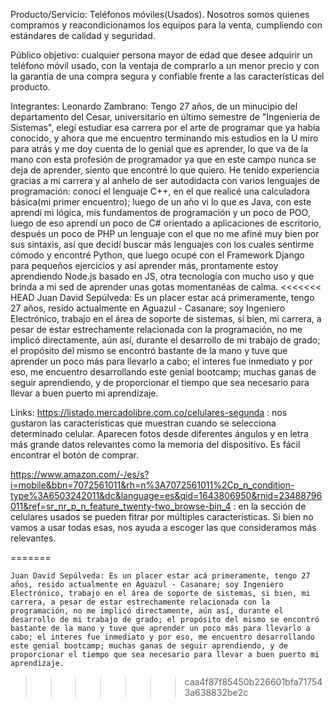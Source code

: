 Producto/Servicio: Teléfonos móviles(Usados). Nosotros somos quienes compramos y reacondicionamos los equipos para la venta, cumpliendo con estándares de calidad y seguridad.

Público objetivo: cualquier persona mayor de edad que desee adquirir un teléfono móvil usado, con la ventaja de comprarlo a un menor precio y con la garantía de una compra segura y confiable frente a las características del producto.

Integrantes:
    Leonardo Zambrano: Tengo 27 años, de un minucipio del departamento del Cesar, universitario en último semestre de "Ingeniería de Sistemas", elegí estudiar esa carrera por el arte de programar que ya había conocido, y ahora que me encuentro terminando mis estudios en la U miro para atrás y me doy cuenta de lo genial que es aprender, lo que va de la mano con esta profesión de programador ya que en este campo nunca se deja de aprender, siento que encontré lo que quiero. He tenido experiencia gracias a mi carrera y al anhelo de ser autodidacta con varios lenguajes de programación: conocí el lenguaje C++, en el que realicé una calculadora básica(mi primer encuentro); luego de un año vi lo que es Java, con este aprendí mi lógica, mis fundamentos de programación y un poco de POO, luego de eso aprendí un poco de C# orientado a aplicaciones de escritorio, después un poco de PHP un lenguaje con el que no me afiné muy bien por sus sintaxis, así que decidí buscar más lenguajes con los cuales sentirme cómodo y encontré Python, que luego ocupé con el Framework Django para pequeños ejercicios y así aprender más, prontamente estoy aprendiendo Node.js basado en JS, otra tecnología con mucho uso y que brinda a mi sed de aprender unas gotas momentanéas de calma.
<<<<<<< HEAD
Juan David Sepúlveda: Es un placer estar acá primeramente, tengo 27 años, resido actualmente en Aguazul - Casanare; soy Ingeniero Electrónico, trabajo en el área de soporte de sistemas, si bien, mi carrera, a pesar de estar estrechamente relacionada con la programación, no me implicó directamente, aún así, durante el desarrollo de mi trabajo de grado; el propósito del mismo se encontró bastante de la mano y tuve que aprender un poco más para llevarlo a cabo; el interes fue inmediato y por eso, me encuentro desarrollando este genial bootcamp; muchas ganas de seguir aprendiendo, y de proporcionar el tiempo que sea necesario para llevar a buen puerto mi aprendizaje.

Links:
https://listado.mercadolibre.com.co/celulares-segunda : nos gustaron las características que muestran cuando se selecciona determinado celular. Aparecen fotos desde diferentes ángulos y en letra más grande datos relevantes como la memoria del dispositivo. Es fácil encontrar el botón de comprar.

https://www.amazon.com/-/es/s?i=mobile&bbn=7072561011&rh=n%3A7072561011%2Cp_n_condition-type%3A6503242011&dc&language=es&qid=1643806950&rnid=23488796011&ref=sr_nr_p_n_feature_twenty-two_browse-bin_4 : en la sección de celulares usados se pueden fitrar por múltiples características. Si bien no vamos a usar todas esas, nos ayuda a escoger las que consideramos más relevantes.
 
=======

    Juan David Sepúlveda: Es un placer estar acá primeramente, tengo 27 años, resido actualmente en Aguazul - Casanare; soy Ingeniero Electrónico, trabajo en el área de soporte de sistemas, si bien, mi carrera, a pesar de estar estrechamente relacionada con la programación, no me implicó directamente, aún así, durante el desarrollo de mi trabajo de grado; el propósito del mismo se encontró bastante de la mano y tuve que aprender un poco más para llevarlo a cabo; el interes fue inmediato y por eso, me encuentro desarrollando este genial bootcamp; muchas ganas de seguir aprendiendo, y de proporcionar el tiempo que sea necesario para llevar a buen puerto mi aprendizaje.
>>>>>>> caa4f87f85450b226601bfa717543a638832be2c
